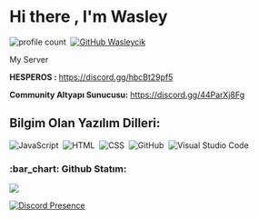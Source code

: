 # Hi there , I'm Wasley
![profile count](https://komarev.com/ghpvc/?username=Wasleycik&color=red)&nbsp;
[![GitHub Wasleycik](https://img.shields.io/github/followers/ariscik?label=follow&style=social)](https://github.com/Wasleycik)&nbsp;

My Server

**HESPEROS :** https://discord.gg/hbcBt29pf5

**Community Altyapı Sunucusu:** https://discord.gg/44ParXj8Fg

## Bilgim Olan Yazılım Dilleri:
![JavaScript](https://img.shields.io/badge/-JavaScript-05122A?style=flat&logo=javascript)&nbsp;
![HTML](https://img.shields.io/badge/-HTML-05122A?style=flat&logo=HTML5)&nbsp;
![CSS](https://img.shields.io/badge/-CSS-05122A?style=flat&logo=CSS3)&nbsp;
![GitHub](https://img.shields.io/badge/-GitHub-05122A?style=flat&logo=github)&nbsp;
![Visual Studio Code](https://img.shields.io/badge/-Visual%20Studio%20Code-05122A?style=flat&logo=visual-studio-code&logoColor=007ACC)&nbsp;


<h3 align="left">:bar_chart: Github Statım:</h3>
<p align="left">
<img src="https://github-profile-trophy.vercel.app/?username=Wasleycik&theme=radical" />
</p>

[![Discord Presence](https://lanyard.cnrad.dev/api/598974473374400512)](https://discord.com/users/598974473374400512)
